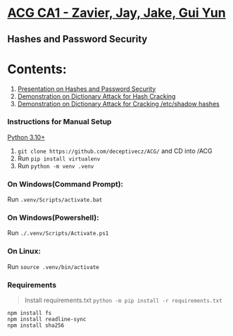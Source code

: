 # [ACG CA1 - Zavier, Jay, Jake, Gui Yun](https://github.com/deceptivecz/ACG)
## Hashes and Password Security


# Contents:
1.  [Presentation on Hashes and Password Security](https://docs.google.com/presentation/d/1HYUB_dm9PnOGj4p6uIEWgwSh6N6cqAhE-BWyugScz2Q/edit#slide=id.g17963b9726f_0_202)
2.  [Demonstration on Dictionary Attack for Hash Cracking](https://github.com/deceptivecz/ACG/tree/main/Demonstration/hashcracker)
3.  [Demonstration on Dictionary Attack for Cracking /etc/shadow hashes](https://github.com/deceptivecz/ACG/tree/main/Demonstration/linux%20administration)


### Instructions for Manual Setup
[Python 3.10+](https://www.python.org/downloads/release/python-3102/)
1. `git clone https://github.com/deceptivecz/ACG/` and CD into /ACG
2. Run `pip install virtualenv`
3. Run `python -m venv .venv`
### On Windows(Command Prompt): 
Run `.venv/Scripts/activate.bat`
### On Windows(Powershell):
Run `./.venv/Scripts/Activate.ps1`
### On Linux:
Run `source .venv/bin/activate`

### Requirements
> Install requirements.txt
> `python -m pip install -r requirements.txt`

```
npm install fs
npm install readline-sync
npm install sha256
```